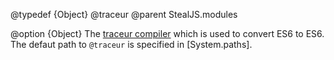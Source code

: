 @typedef {Object} @traceur
@parent StealJS.modules

@option {Object} 
The [traceur compiler](https://github.com/google/traceur-compiler) which
is used to convert ES6 to ES6.  The defaut path to `@traceur` is specified in
[System.paths].
